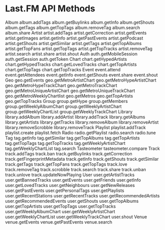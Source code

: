 Last.FM API Methods
===================

Album
album.addTags
album.getBuylinks
album.getInfo
album.getShouts
album.getTags
album.getTopTags
album.removeTag
album.search
album.share
Artist
artist.addTags
artist.getCorrection
artist.getEvents
artist.getImages
artist.getInfo
artist.getPastEvents
artist.getPodcast
artist.getShouts
artist.getSimilar
artist.getTags
artist.getTopAlbums
artist.getTopFans
artist.getTopTags
artist.getTopTracks
artist.removeTag
artist.search
artist.share
artist.shout
Auth
auth.getMobileSession
auth.getSession
auth.getToken
Chart
chart.getHypedArtists
chart.getHypedTracks
chart.getLovedTracks
chart.getTopArtists
chart.getTopTags
chart.getTopTracks
Event
event.attend
event.getAttendees
event.getInfo
event.getShouts
event.share
event.shout
Geo
geo.getEvents
geo.getMetroArtistChart
geo.getMetroHypeArtistChart
geo.getMetroHypeTrackChart
geo.getMetroTrackChart
geo.getMetroUniqueArtistChart
geo.getMetroUniqueTrackChart
geo.getMetroWeeklyChartlist
geo.getMetros
geo.getTopArtists
geo.getTopTracks
Group
group.getHype
group.getMembers
group.getWeeklyAlbumChart
group.getWeeklyArtistChart
group.getWeeklyChartList
group.getWeeklyTrackChart
Library
library.addAlbum
library.addArtist
library.addTrack
library.getAlbums
library.getArtists
library.getTracks
library.removeAlbum
library.removeArtist
library.removeScrobble
library.removeTrack
Playlist
playlist.addTrack
playlist.create
playlist.fetch
Radio
radio.getPlaylist
radio.search
radio.tune
Tag
tag.getInfo
tag.getSimilar
tag.getTopAlbums
tag.getTopArtists
tag.getTopTags
tag.getTopTracks
tag.getWeeklyArtistChart
tag.getWeeklyChartList
tag.search
Tasteometer
tasteometer.compare
Track
track.addTags
track.ban
track.getBuylinks
track.getCorrection
track.getFingerprintMetadata
track.getInfo
track.getShouts
track.getSimilar
track.getTags
track.getTopFans
track.getTopTags
track.love
track.removeTag
track.scrobble
track.search
track.share
track.unban
track.unlove
track.updateNowPlaying
User
user.getArtistTracks
user.getBannedTracks
user.getEvents
user.getFriends
user.getInfo
user.getLovedTracks
user.getNeighbours
user.getNewReleases
user.getPastEvents
user.getPersonalTags
user.getPlaylists
user.getRecentStations
user.getRecentTracks
user.getRecommendedArtists
user.getRecommendedEvents
user.getShouts
user.getTopAlbums
user.getTopArtists
user.getTopTags
user.getTopTracks
user.getWeeklyAlbumChart
user.getWeeklyArtistChart
user.getWeeklyChartList
user.getWeeklyTrackChart
user.shout
Venue
venue.getEvents
venue.getPastEvents
venue.search
